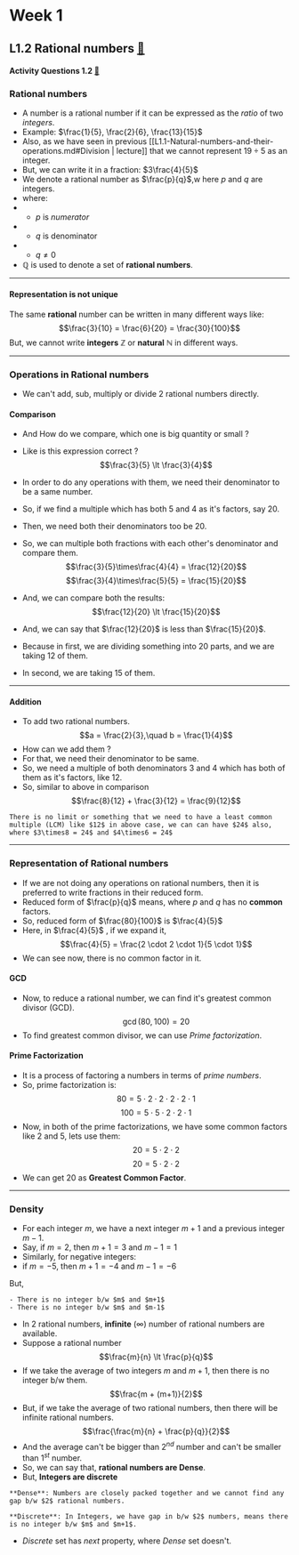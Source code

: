 # Week 1
## L1.2 Rational numbers [🔗](https://youtu.be/jHBIJ50DhJQ)
#### Activity Questions $1.2$ [🔗](https://seek.onlinedegree.iitm.ac.in/courses/ns_22q3_ma1001?ann=6065501755146240&id=10&type=assignment&tab=courses)

### Rational numbers

- A number is a rational number if it can be expressed as the *ratio* of two *integers*.
- Example: $\frac{1}{5}, \frac{2}{6}, \frac{13}{15}$
- Also, as we have seen in previous [[L1.1-Natural-numbers-and-their-operations.md#Division | lecture]] that we cannot represent $19 \div 5$ as an integer.
- But, we can write it in a fraction: $3\frac{4}{5}$
- We denote a rational number as $\frac{p}{q}$,w here $p$ and $q$ are integers.
- where:
- - $p$ is *numerator* 
- - $q$ is denominator
- - $q \neq 0$
- $\mathbb{Q}$ is used to denote a set of **rational numbers**.

---
#### Representation is not unique

The same **rational** number can be written in many different ways like:
$$\frac{3}{10} = \frac{6}{20} = \frac{30}{100}$$
But, we cannot write **integers** $\mathbb{Z}$ or **natural** $\mathbb{N}$ in different ways.

---

### Operations in Rational numbers
- We can't add, sub, multiply or divide $2$ rational numbers directly.

#### Comparison
- And How do we compare, which one is big quantity or small ?
- Like is this expression correct ?
$$\frac{3}{5} \lt \frac{3}{4}$$

- In order to do any operations with them, we need their denominator to be a same number.
- So, if we find a multiple which has both $5$ and $4$ as it's factors, say $20$.
- Then, we need both their denominators too be $20$.
- So, we can multiple both fractions with each other's denominator and compare them.
$$\frac{3}{5}\times\frac{4}{4} = \frac{12}{20}$$
$$\frac{3}{4}\times\frac{5}{5} = \frac{15}{20}$$
- And, we can compare both the results:
$$\frac{12}{20} \lt \frac{15}{20}$$
- And, we can say that $\frac{12}{20}$ is less than $\frac{15}{20}$.
- Because in first, we are dividing something into $20$ parts, and we are taking $12$ of them.
- In second, we are taking $15$ of them.

---

#### Addition

- To add two rational numbers.
$$a = \frac{2}{3},\quad b = \frac{1}{4}$$
- How can we add them ?
- For that, we need their denominator to be same.
- So, we need a multiple of both denominators $3$ and $4$ which has both of them as it's factors, like $12$.
- So, similar to above in comparison
$$\frac{8}{12} + \frac{3}{12} = \frac{9}{12}$$

```ad-important
There is no limit or something that we need to have a least common multiple (LCM) like $12$ in above case, we can can have $24$ also, where $3\times8 = 24$ and $4\times6 = 24$
```

---

### Representation of Rational numbers
- If we are not doing any operations on rational numbers, then it is preferred to write fractions in their reduced form.
- Reduced form of  $\frac{p}{q}$ means, where $p$ and $q$ has no **common** factors.
- So, reduced form of $\frac{80}{100}$ is $\frac{4}{5}$
- Here, in $\frac{4}{5}$ , if we expand it, 
$$\frac{4}{5} = \frac{2 \cdot 2 \cdot 1}{5 \cdot 1}$$
- We can see now, there is no common factor in it.
#### GCD
- Now, to reduce a rational number, we can find it's greatest common divisor (GCD).
$$\gcd{(80, 100)} = 20$$
- To find greatest common divisor, we can use *Prime factorization*.

#### Prime Factorization
- It is a process of factoring a numbers in terms of *prime numbers*.
- So, prime factorization is:
$$80 = 5\cdot2\cdot2\cdot2\cdot2\cdot1$$
$$100 = 5\cdot5\cdot2\cdot2\cdot1$$
- Now, in both of the prime factorizations, we have some common factors like $2$ and $5$, lets use them:
$$20 = 5\cdot2\cdot2$$
$$20 = 5 \cdot 2 \cdot 2$$
- We can get $20$ as **Greatest Common Factor**.

---

### Density
- For each integer $m$, we have a next integer $m+1$ and a previous integer $m-1$.
- Say, if $m = 2$, then $m + 1 = 3$ and $m - 1 = 1$
- Similarly, for negative integers:
- if $m = -5$, then $m + 1 = -4$ and $m - 1 = -6$

But,
```ad-danger
- There is no integer b/w $m$ and $m+1$
- There is no integer b/w $m$ and $m-1$
```
- In $2$ rational numbers, **infinite** ($\infty$) number of rational numbers are available.
- Suppose a rational number
$$\frac{m}{n} \lt \frac{p}{q}$$
- If we take the average of two integers $m$ and $m+1$, then there is no integer b/w them.
$$\frac{m + (m+1)}{2}$$
- But, if we take the average of two rational numbers, then there will be infinite rational numbers.
$$\frac{\frac{m}{n} + \frac{p}{q}}{2}$$
- And the average can't be bigger than $2^{nd}$ number and can't be smaller than $1^{st}$ number.
- So, we can say that, **rational numbers are Dense**.
- But, **Integers are discrete**
```ad-success
**Dense**: Numbers are closely packed together and we cannot find any gap b/w $2$ rational numbers.

**Discrete**: In Integers, we have gap in b/w $2$ numbers, means there is no integer b/w $m$ and $m+1$.
```

- *Discrete* set has *next* property, where *Dense* set doesn't.
